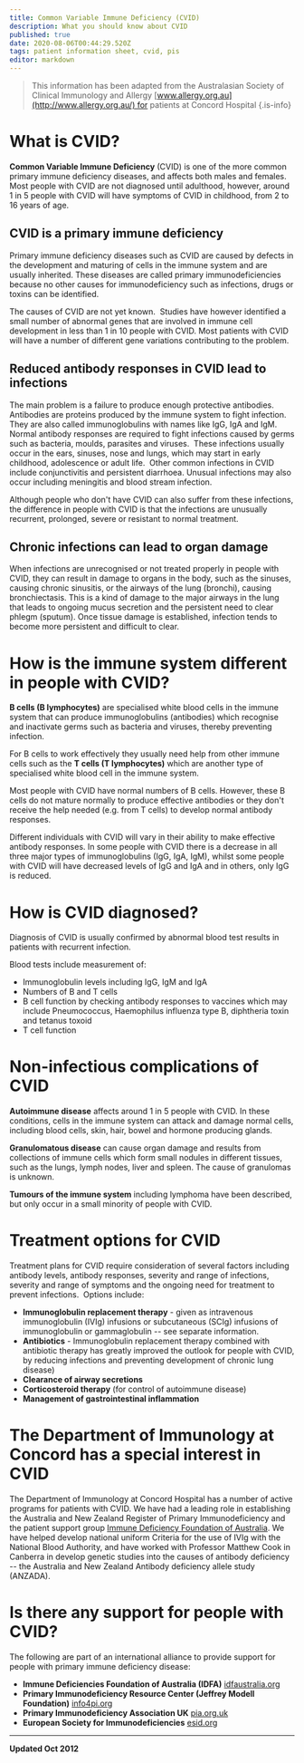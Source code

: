 ```yaml
---
title: Common Variable Immune Deficiency (CVID)
description: What you should know about CVID
published: true
date: 2020-08-06T00:44:29.520Z
tags: patient information sheet, cvid, pis
editor: markdown
---
```


> This information has been adapted from the Australasian Society of Clinical Immunology and Allergy [www.allergy.org.au](http://www.allergy.org.au/) for patients at Concord Hospital
{.is-info}

# What is CVID?

**Common Variable Immune Deficiency** (CVID) is one of the more common primary immune deficiency diseases, and affects both males and females.  Most people with CVID are not diagnosed until adulthood, however, around 1 in 5 people with CVID will have symptoms of CVID in childhood, from 2 to 16 years of age.

## CVID is a primary immune deficiency

Primary immune deficiency diseases such as CVID are caused by defects in the development and maturing of cells in the immune system and are usually inherited. These diseases are called primary immunodeficiencies because no other causes for immunodeficiency such as infections, drugs or toxins can be identified.

The causes of CVID are not yet known.  Studies have however identified a small number of abnormal genes that are involved in immune cell development in less than 1 in 10 people with CVID. Most patients with CVID will have a number of different gene variations contributing to the problem.

## Reduced antibody responses in CVID lead to infections

The main problem is a failure to produce enough protective antibodies. Antibodies are proteins produced by the immune system to fight infection. They are also called immunoglobulins with names like IgG, IgA and IgM. Normal antibody responses are required to fight infections caused by germs such as bacteria, moulds, parasites and viruses.  These infections usually occur in the ears, sinuses, nose and lungs, which may start in early childhood, adolescence or adult life.  Other common infections in CVID include conjunctivitis and persistent diarrhoea. Unusual infections may also occur including meningitis and blood stream infection.

Although people who don't have CVID can also suffer from these infections, the difference in people with CVID is that the infections are unusually recurrent, prolonged, severe or resistant to normal treatment.

## Chronic infections can lead to organ damage

When infections are unrecognised or not treated properly in people with CVID, they can result in damage to organs in the body, such as the sinuses, causing chronic sinusitis, or the airways of the lung (bronchi), causing bronchiectasis. This is a kind of damage to the major airways in the lung that leads to ongoing mucus secretion and the persistent need to clear phlegm (sputum). Once tissue damage is established, infection tends to become more persistent and difficult to clear.

# How is the immune system different in people with CVID?

**B cells (B lymphocytes)** are specialised white blood cells in the immune system that can produce immunoglobulins (antibodies) which recognise and inactivate germs such as bacteria and viruses, thereby preventing infection. 

For B cells to work effectively they usually need help from other immune cells such as the **T cells (T lymphocytes)** which are another type of specialised white blood cell in the immune system.

Most people with CVID have normal numbers of B cells.  However, these B cells do not mature normally to produce effective antibodies or they don't receive the help needed (e.g. from T cells) to develop normal antibody responses.

Different individuals with CVID will vary in their ability to make effective antibody responses. In some people with CVID there is a decrease in all three major types of immunoglobulins (IgG, IgA, IgM), whilst some people with CVID will have decreased levels of IgG and IgA and in others, only IgG is reduced.

# How is CVID diagnosed?

Diagnosis of CVID is usually confirmed by abnormal blood test results in patients with recurrent infection.  

Blood tests include measurement of:

-   Immunoglobulin levels including IgG, IgM and IgA
-   Numbers of B and T cells
-   B cell function by checking antibody responses to vaccines which may include Pneumococcus, Haemophilus influenza type B, diphtheria toxin and tetanus toxoid
-   T cell function

# Non-infectious complications of CVID

**Autoimmune disease** affects around 1 in 5 people with CVID. In these conditions, cells in the immune system can attack and damage normal cells, including blood cells, skin, hair, bowel and hormone producing glands. 

**Granulomatous disease** can cause organ damage and results from collections of immune cells which form small nodules in different tissues, such as the lungs, lymph nodes, liver and spleen. The cause of granulomas is unknown.

**Tumours of the immune system** including lymphoma have been described, but only occur in a small minority of people with CVID.

# Treatment options for CVID

Treatment plans for CVID require consideration of several factors including antibody levels, antibody responses, severity and range of infections, severity and range of symptoms and the ongoing need for treatment to prevent infections.  Options include:

-   **Immunoglobulin replacement therapy** - given as intravenous immunoglobulin (IVIg) infusions or subcutaneous (SCIg) infusions of immunoglobulin or gammaglobulin -- see separate information.
-   **Antibiotics** - Immunoglobulin replacement therapy combined with antibiotic therapy has greatly improved the outlook for people with CVID, by reducing infections and preventing development of chronic lung disease)
-   **Clearance of airway secretions**
-   **Corticosteroid therapy** (for control of autoimmune disease)
-   **Management of gastrointestinal inflammation**

# The Department of Immunology at Concord has a special interest in CVID

The Department of Immunology at Concord Hospital has a number of active programs for patients with CVID. We have had a leading role in establishing the Australia and New Zealand Register of Primary Immunodeficiency and the patient support group [Immune Deficiency Foundation of Australia](http://www.idfa.org.au/). We have helped develop national uniform Criteria for the use of IVIg with the National Blood Authority, and have worked with Professor Matthew Cook in Canberra in develop genetic studies into the causes of antibody deficiency -- the Australia and New Zealand Antibody deficiency allele study (ANZADA).

# Is there any support for people with CVID?

The following are part of an international alliance to provide support for people with primary immune deficiency disease: 

- **Immune Deficiencies Foundation of Australia (IDFA)** [idfaustralia.org](http://www.idfaustralia.org/)
- **Primary Immunodeficiency Resource Center (Jeffrey Modell Foundation)** [info4pi.org](http://www.info4pi.org/)
- **Primary Immunodeficiency Association UK** [pia.org.uk](http://www.pia.org.uk/)
- **European Society for Immunodeficiencies** [esid.org](http://www.esid.org/)

---
**Updated Oct 2012**